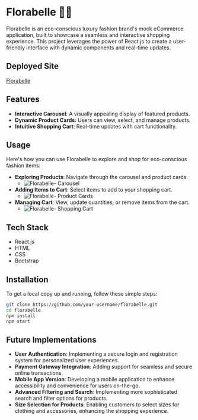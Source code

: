 # Florabelle 🌸👗

Florabelle is an eco-conscious luxury fashion brand's mock eCommerce application, built to showcase a seamless and interactive shopping experience. This project leverages the power of React.js to create a user-friendly interface with dynamic components and real-time updates.

## Deployed Site

[Florabelle](https://amcrochet3.github.io/florabelle-deployed/)

## Features

- **Interactive Carousel**: A visually appealing display of featured products.
- **Dynamic Product Cards**: Users can view, select, and manage products.
- **Intuitive Shopping Cart**: Real-time updates with cart functionality.

## Usage

Here's how you can use Florabelle to explore and shop for eco-conscious fashion items:

- **Exploring Products**: Navigate through the carousel and product cards.
  - ![Florabelle- Carousel](https://github.com/amcrochet3/florabelle/assets/123776329/ab433861-ff5f-4da6-a613-5920a3e4297e)
- **Adding Items to Cart**: Select items to add to your shopping cart.
  - ![Florabelle- Product Cards](https://github.com/amcrochet3/florabelle/assets/123776329/561908c5-af5f-4199-acae-47128c662bcd)
- **Managing Cart**: View, update quantities, or remove items from the cart.
  - ![Florabelle- Shopping Cart](https://github.com/amcrochet3/florabelle/assets/123776329/caaba3e2-8db1-40d7-b3ae-3a1fa9575328)

## Tech Stack

- React.js
- HTML
- CSS
- Bootstrap

## Installation

To get a local copy up and running, follow these simple steps:

```bash
git clone https://github.com/your-username/florabelle.git
cd florabelle
npm install
npm start
```

## Future Implementations

- **User Authentication**: Implementing a secure login and registration system for personalized user experiences.
- **Payment Gateway Integration**: Adding support for seamless and secure online transactions.
- **Mobile App Version**: Developing a mobile application to enhance accessibility and convenience for users on-the-go.
- **Advanced Filtering and Search**: Implementing more sophisticated search and filter options for products.
- **Size Selection for Products**: Enabling customers to select sizes for clothing and accessories, enhancing the shopping experience.
